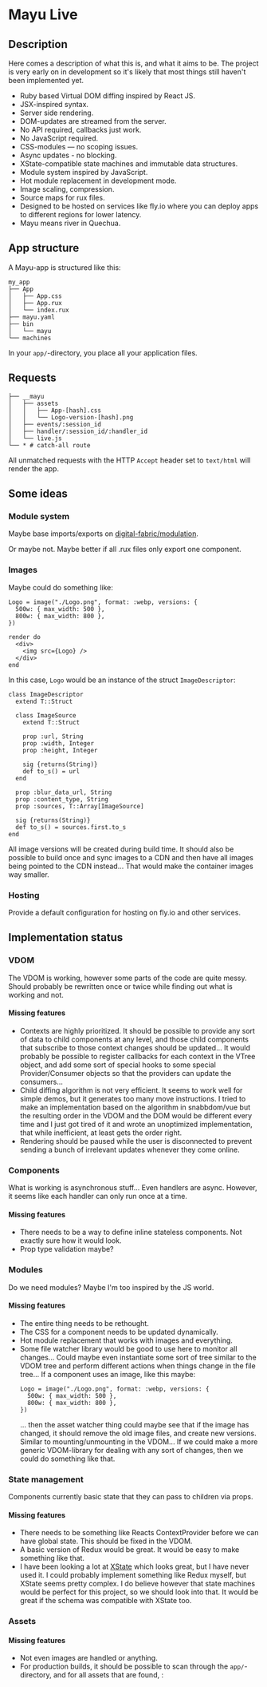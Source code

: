 # Mayu Live

## Description

Here comes a description of what this is, and what it aims to be.
The project is very early on in development so it's likely that most
things still haven't been implemented yet.

- Ruby based Virtual DOM diffing inspired by React JS.
- JSX-inspired syntax.
- Server side rendering.
- DOM-updates are streamed from the server.
- No API required, callbacks just work.
- No JavaScript required.
- CSS-modules — no scoping issues.
- Async updates - no blocking.
- XState-compatible state machines and immutable data structures.
- Module system inspired by JavaScript.
- Hot module replacement in development mode.
- Image scaling, compression.
- Source maps for rux files.
- Designed to be hosted on services like fly.io
  where you can deploy apps to different regions
  for lower latency.
- Mayu means river in Quechua.

## App structure

A Mayu-app is structured like this:

```
my_app
├── App
│   ├── App.css
│   ├── App.rux
│   └── index.rux
├── mayu.yaml
├── bin
│   └── mayu
└── machines
```

In your `app/`-directory, you place all your application files.

## Requests

```
├── __mayu
│   ├── assets
│   │   ├── App-[hash].css
│   │   └── Logo-version-[hash].png
│   ├── events/:session_id
│   ├── handler/:session_id/:handler_id
│   └── live.js
└── * # catch-all route
```

All unmatched requests with the HTTP `Accept` header set to `text/html` will render the app.

## Some ideas

### Module system

Maybe base imports/exports on [digital-fabric/modulation](https://github.com/digital-fabric/modulation).

Or maybe not. Maybe better if all .rux files only export one component.

### Images

Maybe could do something like:

```
Logo = image("./Logo.png", format: :webp, versions: {
  500w: { max_width: 500 },
  800w: { max_width: 800 },
})

render do
  <div>
    <img src={Logo} />
  </div>
end
```

In this case, `Logo` would be an instance of the struct `ImageDescriptor`:

```
class ImageDescriptor
  extend T::Struct

  class ImageSource
    extend T::Struct

    prop :url, String
    prop :width, Integer
    prop :height, Integer

    sig {returns(String)}
    def to_s() = url
  end

  prop :blur_data_url, String
  prop :content_type, String
  prop :sources, T::Array[ImageSource]

  sig {returns(String)}
  def to_s() = sources.first.to_s
end
```

All image versions will be created during build time.
It should also be possible to build once and sync images to a CDN
and then have all images being pointed to the CDN instead...
That would make the container images way smaller.

### Hosting

Provide a default configuration for hosting on fly.io and other services.

## Implementation status

### VDOM

The VDOM is working, however some parts of the code are quite messy.
Should probably be rewritten once or twice while finding out what
is working and not.

#### Missing features

* Contexts are highly prioritized.
  It should be possible to provide any sort of data to child
  components at any level, and those child components that subscribe
  to those context changes should be updated...
  It would probably be possible to register callbacks for each
  context in the VTree object, and add some sort of special hooks
  to some special Provider/Consumer objects so that the providers
  can update the consumers...
* Child diffing algorithm is not very efficient.
  It seems to work well for simple demos, but it
  generates too many move instructions.
  I tried to make an implementation based on the
  algorithm in snabbdom/vue but the resulting order
  in the VDOM and the DOM would be different every
  time and I just got tired of it and wrote an
  unoptimized implementation, that while inefficient,
  at least gets the order right.
* Rendering should be paused while the user is disconnected
  to prevent sending a bunch of irrelevant updates whenever
  they come online.

### Components

What is working is asynchronous stuff... Even handlers are async.
However, it seems like each handler can only run once at a time.

#### Missing features

* There needs to be a way to define inline stateless
  components. Not exactly sure how it would look.
* Prop type validation maybe?

### Modules

Do we need modules?
Maybe I'm too inspired by the JS world.

#### Missing features

* The entire thing needs to be rethought.
* The CSS for a component needs to be updated dynamically.
* Hot module replacement that works with images and everything.
* Some file watcher library would be good to use here to monitor
  all changes... Could maybe even instantiate some sort of tree
  similar to the VDOM tree and perform different actions when
  things change in the file tree...
  If a component uses an image, like this maybe:
  ```
  Logo = image("./Logo.png", format: :webp, versions: {
    500w: { max_width: 500 },
    800w: { max_width: 800 },
  })
  ```
  ... then the asset watcher thing could maybe see that if the image has
  changed, it should remove the old image files, and create new versions.
  Similar to mounting/unmounting in the VDOM...
  If we could make a more generic VDOM-library for dealing with any sort
  of changes, then we could do something like that.

### State management

Components currently basic state that they can pass to children via props.

#### Missing features

* There needs to be something like Reacts ContextProvider before we can
  have global state. This should be fixed in the VDOM.
* A basic version of Redux would be great.
  It would be easy to make something like that.
* I have been looking a lot at [XState](https://xstate.js.org/) which
  looks great, but I have never used it. I could probably implement
  something like Redux myself, but XState seems pretty complex.
  I do believe however that state machines would be perfect for
  this project, so we should look into that.
  It would be great if the schema was compatible with XState too.

### Assets

#### Missing features

* Not even images are handled or anything.
* For production builds, it should be possible to scan through
 the `app/`-directory, and for all assets that are found, :
